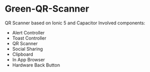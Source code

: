 # Green-QR-Scanner
QR Scanner based on Ionic 5 and Capacitor
Involved components:
- Alert Controller
- Toast Controller
- QR Scanner
- Social Sharing
- Clipboard
- In App Browser
- Hardware Back Button
